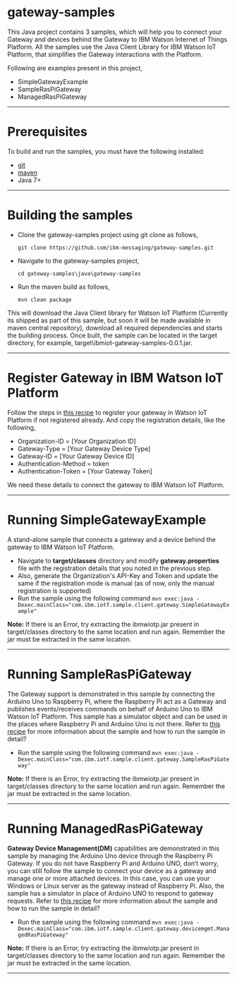 gateway-samples
============================================

This Java project contains 3 samples, which will help you to connect your Gateway and devices behind the Gateway to IBM Watson Internet of Things Platform. All the samples use the Java Client Library for IBM Watson IoT Platform, that simplifies the Gateway interactions with the Platform.

Following are examples present in this project,

* SimpleGatewayExample
* SampleRasPiGateway
* ManagedRasPiGateway

----

Prerequisites
=============
To build and run the samples, you must have the following installed:

* [git](https://git-scm.com/)
* [maven](https://maven.apache.org/download.cgi)
* Java 7+

----

Building the samples
=====================

* Clone the gateway-samples project using git clone as follows,
   
    `git clone https://github.com/ibm-messaging/gateway-samples.git`
    
* Navigate to the gateway-samples project, 

    `cd gateway-samples\java\gateway-samples`
    
* Run the maven build as follows,

    `mvn clean package`
    
This will download the Java Client library for Watson IoT Platform (Currently its shipped as part of this sample, but soon it will be made available in maven central repository), download all required dependencies and starts the building process. Once built, the sample can be located in the target directory, for example, target\ibmiot-gateway-samples-0.0.1.jar.

----

Register Gateway in IBM Watson IoT Platform
===========================================

Follow the steps in [this recipe](https://developer.ibm.com/recipes/tutorials/how-to-register-gateways-in-ibm-watson-iot-platform/) to register your gateway in Watson IoT Platform if not registered already. And copy the registration details, like the following,

* Organization-ID = [Your Organization ID]
* Gateway-Type = [Your Gateway Device Type]
* Gateway-ID = [Your Gateway Device ID]
* Authentication-Method = token
* Authentication-Token = [Your Gateway Token]

We need these details to connect the gateway to IBM Watson IoT Platform.

----

Running SimpleGatewayExample
============================
A stand-alone sample that connects a gateway and a device behind the gateway to IBM Watson IoT Platform. 

* Navigate to **target/classes** directory and modify **gateway.properties** file with the registration details that you noted in the previous step.
* Also, generate the Organization's API-Key and Token and update the same if the registration mode is manual (as of now, only the manual registration is supported)
* Run the sample using the following command
    `mvn exec:java -Dexec.mainClass="com.ibm.iotf.sample.client.gateway.SimpleGatewayExample"`

**Note:** If there is an Error, try extracting the ibmwiotp.jar present in target/classes directory to the same location and run again. Remember the jar must be extracted in the same location. 

----

Running SampleRasPiGateway
============================
The Gateway support is demonstrated in this sample by connecting the Arduino Uno to Raspberry Pi, where the Raspberry Pi act as a Gateway and publishes events/receives commands on behalf of Arduino Uno to IBM Watson IoT Platform. This sample has a simulator object and can be used in the places where Raspberry Pi and Arduino Uno is not there. Refer to [this recipe](https://developer.ibm.com/recipes/tutorials/connect-raspberry-pi-as-gateway-to-watson-iot-platform/) for more information about the sample and how to run the sample in detail?

* Run the sample using the following command
    `mvn exec:java -Dexec.mainClass="com.ibm.iotf.sample.client.gateway.SampleRasPiGateway"`

**Note:** If there is an Error, try extracting the ibmwiotp.jar present in target/classes directory to the same location and run again. Remember the jar must be extracted in the same location. 

----

Running ManagedRasPiGateway
============================
**Gateway Device Management(DM)** capabilities are demonstrated in this sample by managing the Arduino Uno device through the Raspberry Pi Gateway. If you do not have Raspberry Pi and Arduino UNO, don’t worry, you can still follow the sample to connect your device as a gateway and manage one or more attached devices. In this case, you can use your Windows or Linux server as the gateway instead of Raspberry Pi. Also, the sample has a simulator in place of Arduino UNO to respond to gateway requests. Refer to [this recipe](https://developer.ibm.com/recipes/tutorials/raspberry-pi-as-managed-gateway-in-watson-iot-platform-part-1/) for more information about the sample and how to run the sample in detail?

* Run the sample using the following command
    `mvn exec:java -Dexec.mainClass="com.ibm.iotf.sample.client.gateway.devicemgmt.ManagedRasPiGateway"`

**Note:** If there is an Error, try extracting the ibmwiotp.jar present in target/classes directory to the same location and run again. Remember the jar must be extracted in the same location. 

----
